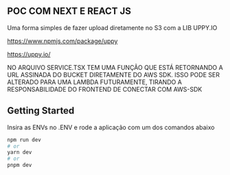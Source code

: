## POC COM NEXT E REACT JS

Uma forma simples de fazer upload diretamente no S3 com a LIB UPPY.IO

https://www.npmjs.com/package/uppy

https://uppy.io/

NO ARQUIVO SERVICE.TSX TEM UMA FUNÇÃO QUE ESTÁ RETORNANDO A URL ASSINADA DO BUCKET DIRETAMENTE DO AWS SDK. ISSO PODE SER ALTERADO PARA UMA LAMBDA FUTURAMENTE, TIRANDO A RESPONSABILIDADE DO FRONTEND DE CONECTAR COM AWS-SDK
## Getting Started

Insira as ENVs no .ENV e rode a aplicação com um dos comandos abaixo

```bash
npm run dev
# or
yarn dev
# or
pnpm dev
```